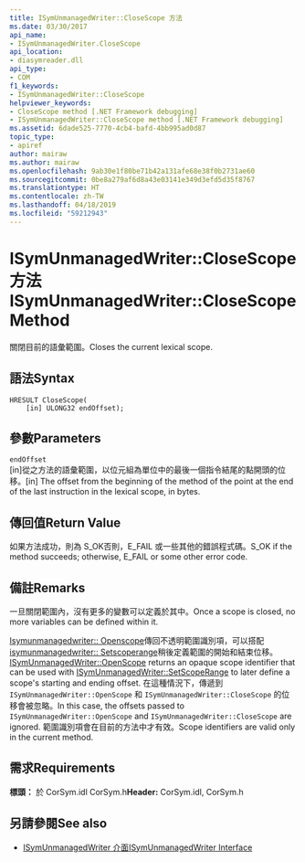 ```yaml
---
title: ISymUnmanagedWriter::CloseScope 方法
ms.date: 03/30/2017
api_name:
- ISymUnmanagedWriter.CloseScope
api_location:
- diasymreader.dll
api_type:
- COM
f1_keywords:
- ISymUnmanagedWriter::CloseScope
helpviewer_keywords:
- CloseScope method [.NET Framework debugging]
- ISymUnmanagedWriter::CloseScope method [.NET Framework debugging]
ms.assetid: 6dade525-7770-4cb4-bafd-4bb995ad0d87
topic_type:
- apiref
author: mairaw
ms.author: mairaw
ms.openlocfilehash: 9ab30e1f80be71b42a131afe68e38f0b2731ae60
ms.sourcegitcommit: 0be8a279af6d8a43e03141e349d3efd5d35f8767
ms.translationtype: HT
ms.contentlocale: zh-TW
ms.lasthandoff: 04/18/2019
ms.locfileid: "59212943"
---
```

# <a name="isymunmanagedwriterclosescope-method"></a><span data-ttu-id="9a767-102">ISymUnmanagedWriter::CloseScope 方法</span><span class="sxs-lookup"><span data-stu-id="9a767-102">ISymUnmanagedWriter::CloseScope Method</span></span>
<span data-ttu-id="9a767-103">關閉目前的語彙範圍。</span><span class="sxs-lookup"><span data-stu-id="9a767-103">Closes the current lexical scope.</span></span>  
  
## <a name="syntax"></a><span data-ttu-id="9a767-104">語法</span><span class="sxs-lookup"><span data-stu-id="9a767-104">Syntax</span></span>  
  
```  
HRESULT CloseScope(  
    [in] ULONG32 endOffset);  
```  
  
## <a name="parameters"></a><span data-ttu-id="9a767-105">參數</span><span class="sxs-lookup"><span data-stu-id="9a767-105">Parameters</span></span>  
 `endOffset`  
 <span data-ttu-id="9a767-106">[in]從之方法的語彙範圍，以位元組為單位中的最後一個指令結尾的點開頭的位移。</span><span class="sxs-lookup"><span data-stu-id="9a767-106">[in] The offset from the beginning of the method of the point at the end of the last instruction in the lexical scope, in bytes.</span></span>  
  
## <a name="return-value"></a><span data-ttu-id="9a767-107">傳回值</span><span class="sxs-lookup"><span data-stu-id="9a767-107">Return Value</span></span>  
 <span data-ttu-id="9a767-108">如果方法成功，則為 S_OK否則，E_FAIL 或一些其他的錯誤程式碼。</span><span class="sxs-lookup"><span data-stu-id="9a767-108">S_OK if the method succeeds; otherwise, E_FAIL or some other error code.</span></span>  
  
## <a name="remarks"></a><span data-ttu-id="9a767-109">備註</span><span class="sxs-lookup"><span data-stu-id="9a767-109">Remarks</span></span>  
 <span data-ttu-id="9a767-110">一旦關閉範圍內，沒有更多的變數可以定義於其中。</span><span class="sxs-lookup"><span data-stu-id="9a767-110">Once a scope is closed, no more variables can be defined within it.</span></span>  
  
 <span data-ttu-id="9a767-111">[Isymunmanagedwriter:: Openscope](../../../../docs/framework/unmanaged-api/diagnostics/isymunmanagedwriter-openscope-method.md)傳回不透明範圍識別項，可以搭配[isymunmanagedwriter:: Setscoperange](../../../../docs/framework/unmanaged-api/diagnostics/isymunmanagedwriter-setscoperange-method.md)稍後定義範圍的開始和結束位移。</span><span class="sxs-lookup"><span data-stu-id="9a767-111">[ISymUnmanagedWriter::OpenScope](../../../../docs/framework/unmanaged-api/diagnostics/isymunmanagedwriter-openscope-method.md) returns an opaque scope identifier that can be used with [ISymUnmanagedWriter::SetScopeRange](../../../../docs/framework/unmanaged-api/diagnostics/isymunmanagedwriter-setscoperange-method.md) to later define a scope's starting and ending offset.</span></span> <span data-ttu-id="9a767-112">在這種情況下，傳遞到 `ISymUnmanagedWriter::OpenScope` 和 `ISymUnmanagedWriter::CloseScope` 的位移會被忽略。</span><span class="sxs-lookup"><span data-stu-id="9a767-112">In this case, the offsets passed to `ISymUnmanagedWriter::OpenScope` and `ISymUnmanagedWriter::CloseScope` are ignored.</span></span> <span data-ttu-id="9a767-113">範圍識別項會在目前的方法中才有效。</span><span class="sxs-lookup"><span data-stu-id="9a767-113">Scope identifiers are valid only in the current method.</span></span>  
  
## <a name="requirements"></a><span data-ttu-id="9a767-114">需求</span><span class="sxs-lookup"><span data-stu-id="9a767-114">Requirements</span></span>  
 <span data-ttu-id="9a767-115">**標頭：** 於 CorSym.idl CorSym.h</span><span class="sxs-lookup"><span data-stu-id="9a767-115">**Header:** CorSym.idl, CorSym.h</span></span>  
  
## <a name="see-also"></a><span data-ttu-id="9a767-116">另請參閱</span><span class="sxs-lookup"><span data-stu-id="9a767-116">See also</span></span>

- [<span data-ttu-id="9a767-117">ISymUnmanagedWriter 介面</span><span class="sxs-lookup"><span data-stu-id="9a767-117">ISymUnmanagedWriter Interface</span></span>](../../../../docs/framework/unmanaged-api/diagnostics/isymunmanagedwriter-interface.md)
